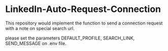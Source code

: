 # LinkedIn-Auto-Request-Connection
This repository would implement the function to send a connection request with a note on special search url.

please set the parameters DEFAULT_PROFILE, SEARCH_LINK, SEND_MESSAGE on .env file.

